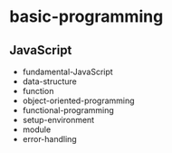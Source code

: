 # basic-programming

## JavaScript

<ul>
    <li>fundamental-JavaScript </li>
    <li>data-structure</li>
    <li>function</li>
    <li>object-oriented-programming</li>
    <li>functional-programming</li>
    <li>setup-environment</li>
    <li>module</li>
    <li>error-handling</li>
</ul>

